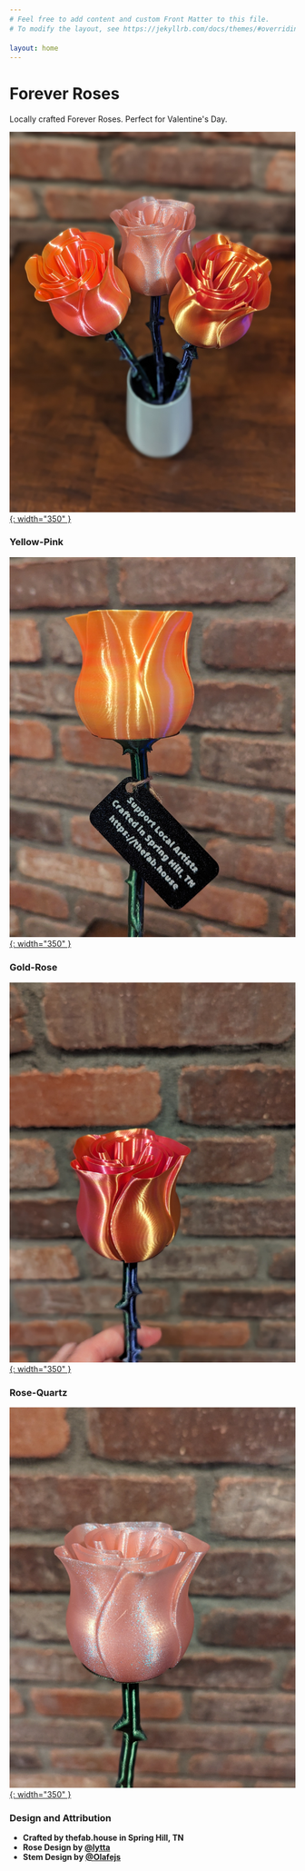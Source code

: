 ```yaml
---
# Feel free to add content and custom Front Matter to this file.
# To modify the layout, see https://jekyllrb.com/docs/themes/#overriding-theme-defaults

layout: home
---
```


# Forever Roses

Locally crafted Forever Roses. Perfect for Valentine's Day.

[ ![3_Rose_top.jpg](assets/3_Rose_top.jpg){: width="350" } ](assets/3_Rose_top.jpg)

### Yellow-Pink

[ ![Rose_Yellow-Pink.jpg](assets/Rose_Yellow-Pink.jpg){: width="350" } ](assets/Rose_Yellow-Pink.jpg)

### Gold-Rose

[ ![Rose_Gold-Rose.jpg](assets/Rose_Gold-Rose.jpg){: width="350" } ](assets/Rose_Gold-Rose.jpg)

### Rose-Quartz

[ ![Rose_Rose-Quartz.jpg](assets/Rose_Rose-Quartz.jpg){: width="350" } ](assets/Rose_Rose-Quartz.jpg)

### Design and Attribution

- **Crafted by thefab.house in Spring Hill, TN**
- **Rose Design by [@lytta](https://www.printables.com/@lytta)**
- **Stem Design by [@Olafejs](https://www.printables.com/@Olafejs)**
